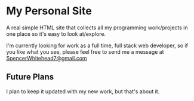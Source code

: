 # My Personal Site

A real simple HTML site that collects all my programming work/projects in one place so it's easy to look at/explore.

I'm currently looking for work as a full time, full stack web developer, so if you like what you see, please feel free to send me a message at SpencerWhitehead7@gmail.com

## Future Plans

I plan to keep it updated with my new work, but that's about it.